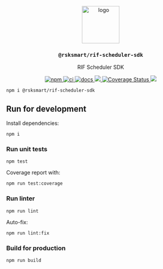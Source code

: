 <p align="middle">
  <img src="https://www.rifos.org/assets/img/logo.svg" alt="logo" height="100" >
</p>
<h3 align="middle"><code>@rsksmart/rif-scheduler-sdk</code></h3>
<p align="middle">
  RIF Scheduler SDK
</p>
<p align="middle">
  <a href="https://badge.fury.io/js/%40rsksmart%2Frif-scheduler-sdk">
    <img src="https://badge.fury.io/js/%40rsksmart%2Frif-scheduler-sdk.svg" alt="npm" />
  </a>
  <a href="https://github.com/rsksmart/rif-scheduler-sdk/actions/workflows/ci.yml" alt="ci">
    <img src="https://github.com/rsksmart/rif-scheduler-sdk/actions/workflows/ci.yml/badge.svg" alt="ci" />
  </a>
  <a href="https://developers.rsk.co/rif/scheduler/sdk">
    <img src="https://img.shields.io/badge/-docs-brightgreen" alt="docs" />
  </a>
  <a href="https://lgtm.com/projects/g/rsksmart/rif-scheduler-sdk/context:javascript">
    <img src="https://img.shields.io/lgtm/grade/javascript/github/rsksmart/rif-scheduler-sdk" />
  </a>
  <a href='https://coveralls.io/github/rsksmart/rif-scheduler-sdk?branch=main'>
    <img src='https://coveralls.io/repos/github/rsksmart/rif-scheduler-sdk/badge.svg?branch=main' alt='Coverage Status' />
  </a>
  <a href="https://hits.seeyoufarm.com">
    <img src="https://hits.seeyoufarm.com/api/count/incr/badge.svg?url=https%3A%2F%2Fgithub.com%2Filanolkies%2Frif-scheduler-sdk&count_bg=%2379C83D&title_bg=%23555555&icon=&icon_color=%23E7E7E7&title=hits&edge_flat=false"/>
  </a>
</p>

```
npm i @rsksmart/rif-scheduler-sdk
```

## Run for development

Install dependencies:

```
npm i
```

### Run unit tests

```
npm test
```

Coverage report with:

```
npm run test:coverage
```

### Run linter

```
npm run lint
```

Auto-fix:

```
npm run lint:fix
```

### Build for production

```
npm run build
```
